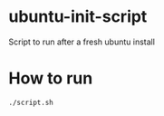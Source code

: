 # ubuntu-init-script
Script to run after a fresh ubuntu install

# How to run

```Run
./script.sh
```
